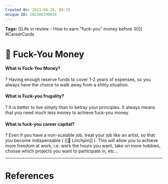 ```yaml
---
Created On: 2023-08-29, 08:35
Unique ID: 202308290835
---
```

**Tags:** [[Life in review - How to earn "fuck-you" money before 30]] #CareerCards 

# 💸 Fuck-You Money

#### What is Fuck-You Money?
?
Having enough reserve funds to cover 1-2 years of expenses, so you always have the choice to walk away from a shitty situation.
<!--SR:!2024-12-18,180,310-->


#### What is Fuck-you frugality?
?
It is better to live simply than to betray your principles. It always means that you need much less money to achieve fuck-you money
<!--SR:!2024-12-09,339,290-->


#### What is fuck-you career capital?
?
Even if you have a non-scalable job, treat your job like an artist, so that you become indispensable ( [[🔩 Linchpin]] ). This will allow you to achieve more freedom at work, i.e. work the hours you want, take on more hobbies, choose which projects you want to participate in, etc...
<!--SR:!2026-10-19,858,310-->



---
# References
